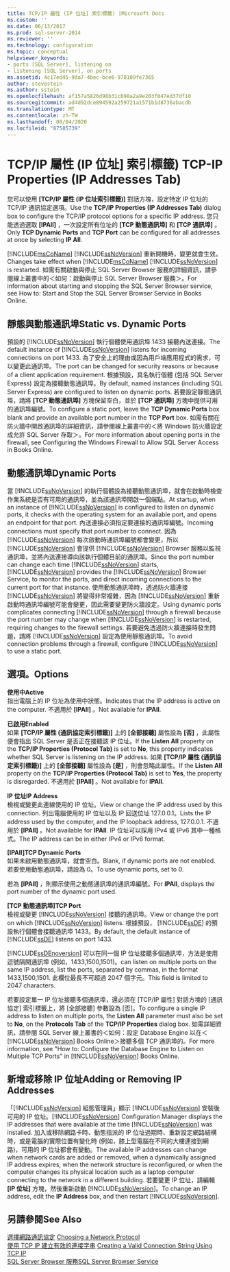 ```yaml
---
title: TCP/IP 屬性 (IP 位址] 索引標籤) |Microsoft Docs
ms.custom: ''
ms.date: 06/13/2017
ms.prod: sql-server-2014
ms.reviewer: ''
ms.technology: configuration
ms.topic: conceptual
helpviewer_keywords:
- ports [SQL Server], listening on
- listening [SQL Server], on ports
ms.assetid: 4c17ed45-9da7-4bec-bce6-970109fe7365
author: stevestein
ms.author: sstein
ms.openlocfilehash: af157a5826d98b31cb98a2a9e203f847ed37df10
ms.sourcegitcommit: ad4d92dce894592a259721a1571b1d8736abacdb
ms.translationtype: MT
ms.contentlocale: zh-TW
ms.lasthandoff: 08/04/2020
ms.locfileid: "87585739"
---
```

# <a name="tcp-ip-properties-ip-addresses-tab"></a><span data-ttu-id="ce824-102">TCP/IP 屬性 (IP 位址] 索引標籤) </span><span class="sxs-lookup"><span data-stu-id="ce824-102">TCP-IP Properties (IP Addresses Tab)</span></span>
  <span data-ttu-id="ce824-103">您可以使用 **[TCP/IP 屬性 (IP 位址索引標籤)]** 對話方塊，設定特定 IP 位址的 TCP/IP 通訊協定選項。</span><span class="sxs-lookup"><span data-stu-id="ce824-103">Use the **TCP/IP Properties (IP Addresses Tab)** dialog box to configure the TCP/IP protocol options for a specific IP address.</span></span> <span data-ttu-id="ce824-104">您只能透過選取 **[IPAll]** ，一次設定所有位址的 **[TCP 動態通訊埠]** 和 **[TCP 通訊埠]** 。</span><span class="sxs-lookup"><span data-stu-id="ce824-104">Only **TCP Dynamic Ports** and **TCP Port** can be configured for all addresses at once by selecting **IP All**.</span></span>  
  
 <span data-ttu-id="ce824-105">[!INCLUDE[msCoName](../../includes/msconame-md.md)] [!INCLUDE[ssNoVersion](../../includes/ssnoversion-md.md)] 重新開機時，變更就會生效。</span><span class="sxs-lookup"><span data-stu-id="ce824-105">Changes take effect when [!INCLUDE[msCoName](../../includes/msconame-md.md)] [!INCLUDE[ssNoVersion](../../includes/ssnoversion-md.md)] is restarted.</span></span> <span data-ttu-id="ce824-106">如需有關啟動與停止 SQL Server Browser 服務的詳細資訊，請參閱線上叢書中的＜如何：啟動與停止 SQL Server Browser 服務＞。</span><span class="sxs-lookup"><span data-stu-id="ce824-106">For information about starting and stopping the SQL Server Browser service, see How to: Start and Stop the SQL Server Browser Service in Books Online.</span></span>  
  
## <a name="static-vs-dynamic-ports"></a><span data-ttu-id="ce824-107">靜態與動態通訊埠</span><span class="sxs-lookup"><span data-stu-id="ce824-107">Static vs. Dynamic Ports</span></span>  
 <span data-ttu-id="ce824-108">預設的 [!INCLUDE[ssNoVersion](../../includes/ssnoversion-md.md)] 執行個體使用通訊埠 1433 接聽內送連接。</span><span class="sxs-lookup"><span data-stu-id="ce824-108">The default instance of [!INCLUDE[ssNoVersion](../../includes/ssnoversion-md.md)] listens for incoming connections on port 1433.</span></span> <span data-ttu-id="ce824-109">為了安全上的理由或因為用戶端應用程式的需求，可以變更此通訊埠。</span><span class="sxs-lookup"><span data-stu-id="ce824-109">The port can be changed for security reasons or because of a client application requirement.</span></span> <span data-ttu-id="ce824-110">根據預設，具名執行個體 (包括 SQL Server Express) 設定為接聽動態通訊埠。</span><span class="sxs-lookup"><span data-stu-id="ce824-110">By default, named instances (including SQL Server Express) are configured to listen on dynamic ports.</span></span> <span data-ttu-id="ce824-111">若要設定靜態通訊埠，請將 **[TCP 動態通訊埠]** 方塊保留空白，並於 **[TCP 通訊埠]** 方塊中提供可用的通訊埠編號。</span><span class="sxs-lookup"><span data-stu-id="ce824-111">To configure a static port, leave the **TCP Dynamic Ports** box blank and provide an available port number in the **TCP Port** box.</span></span> <span data-ttu-id="ce824-112">如需有關在防火牆中開啟通訊埠的詳細資訊，請參閱線上叢書中的＜將 Windows 防火牆設定成允許 SQL Server 存取＞。</span><span class="sxs-lookup"><span data-stu-id="ce824-112">For more information about opening ports in the firewall, see Configuring the Windows Firewall to Allow SQL Server Access in Books Online.</span></span>  
  
## <a name="dynamic-ports"></a><span data-ttu-id="ce824-113">動態通訊埠</span><span class="sxs-lookup"><span data-stu-id="ce824-113">Dynamic Ports</span></span>  
 <span data-ttu-id="ce824-114">當 [!INCLUDE[ssNoVersion](../../includes/ssnoversion-md.md)] 的執行個體設為接聽動態通訊埠，就會在啟動時檢查作業系統是否有可用的通訊埠，並為該通訊埠開啟一個端點。</span><span class="sxs-lookup"><span data-stu-id="ce824-114">At startup, when an instance of [!INCLUDE[ssNoVersion](../../includes/ssnoversion-md.md)] is configured to listen on dynamic ports, it checks with the operating system for an available port, and opens an endpoint for that port.</span></span> <span data-ttu-id="ce824-115">內送連接必須指定要連接的通訊埠編號。</span><span class="sxs-lookup"><span data-stu-id="ce824-115">Incoming connections must specify that port number to connect.</span></span> <span data-ttu-id="ce824-116">因為 [!INCLUDE[ssNoVersion](../../includes/ssnoversion-md.md)] 每次啟動時通訊埠編號都會變更，所以 [!INCLUDE[ssNoVersion](../../includes/ssnoversion-md.md)] 會提供 [!INCLUDE[ssNoVersion](../../includes/ssnoversion-md.md)] Browser 服務以監視通訊埠，並將內送連接導向該執行個體目前的通訊埠。</span><span class="sxs-lookup"><span data-stu-id="ce824-116">Since the port number can change each time [!INCLUDE[ssNoVersion](../../includes/ssnoversion-md.md)] starts, [!INCLUDE[ssNoVersion](../../includes/ssnoversion-md.md)] provides the [!INCLUDE[ssNoVersion](../../includes/ssnoversion-md.md)] Browser Service, to monitor the ports, and direct incoming connections to the current port for that instance.</span></span> <span data-ttu-id="ce824-117">使用動態通訊埠時，透過防火牆連接 [!INCLUDE[ssNoVersion](../../includes/ssnoversion-md.md)] 將變得非常複雜，因為 [!INCLUDE[ssNoVersion](../../includes/ssnoversion-md.md)] 重新啟動時通訊埠編號可能會變更，因此需要變更防火牆設定。</span><span class="sxs-lookup"><span data-stu-id="ce824-117">Using dynamic ports complicates connecting [!INCLUDE[ssNoVersion](../../includes/ssnoversion-md.md)] through a firewall because the port number may change when [!INCLUDE[ssNoVersion](../../includes/ssnoversion-md.md)] is restarted, requiring changes to the firewall settings.</span></span> <span data-ttu-id="ce824-118">若要避免透過防火牆連接時發生問題，請將 [!INCLUDE[ssNoVersion](../../includes/ssnoversion-md.md)] 設定為使用靜態通訊埠。</span><span class="sxs-lookup"><span data-stu-id="ce824-118">To avoid connection problems through a firewall, configure [!INCLUDE[ssNoVersion](../../includes/ssnoversion-md.md)] to use a static port.</span></span>  
  
## <a name="options"></a><span data-ttu-id="ce824-119">選項。</span><span class="sxs-lookup"><span data-stu-id="ce824-119">Options</span></span>  
 <span data-ttu-id="ce824-120">**使用中**</span><span class="sxs-lookup"><span data-stu-id="ce824-120">**Active**</span></span>  
 <span data-ttu-id="ce824-121">指出電腦上的 IP 位址為使用中狀態。</span><span class="sxs-lookup"><span data-stu-id="ce824-121">Indicates that the IP address is active on the computer.</span></span> <span data-ttu-id="ce824-122">不適用於 **[IPAll]** 。</span><span class="sxs-lookup"><span data-stu-id="ce824-122">Not available for **IPAll**.</span></span>  
  
 <span data-ttu-id="ce824-123">**已啟用**</span><span class="sxs-lookup"><span data-stu-id="ce824-123">**Enabled**</span></span>  
 <span data-ttu-id="ce824-124">如果 **[TCP/IP 屬性 (通訊協定索引標籤)]** 上的 **[全部接聽]** 屬性設為 **[否]** ，此屬性便會指出 SQL Server 是否正在接聽該 IP 位址。</span><span class="sxs-lookup"><span data-stu-id="ce824-124">If the **Listen All** property on the **TCP/IP Properties (Protocol Tab)** is set to **No**, this property indicates whether SQL Server is listening on the IP address.</span></span> <span data-ttu-id="ce824-125">如果 **[TCP/IP 屬性 (通訊協定索引標籤)]** 上的 **[全部接聽]** 屬性設為 **[是]** ，則會忽略此屬性。</span><span class="sxs-lookup"><span data-stu-id="ce824-125">If the **Listen All** property on the **TCP/IP Properties (Protocol Tab)** is set to **Yes**, the property is disregarded.</span></span> <span data-ttu-id="ce824-126">不適用於 **[IPAll]** 。</span><span class="sxs-lookup"><span data-stu-id="ce824-126">Not available for **IPAll**.</span></span>  
  
 <span data-ttu-id="ce824-127">**IP 位址**</span><span class="sxs-lookup"><span data-stu-id="ce824-127">**IP Address**</span></span>  
 <span data-ttu-id="ce824-128">檢視或變更此連線使用的 IP 位址。</span><span class="sxs-lookup"><span data-stu-id="ce824-128">View or change the IP address used by this connection.</span></span> <span data-ttu-id="ce824-129">列出電腦使用的 IP 位址以及 IP 回送位址 127.0.0.1。</span><span class="sxs-lookup"><span data-stu-id="ce824-129">Lists the IP address used by the computer, and the IP loopback address, 127.0.0.1.</span></span> <span data-ttu-id="ce824-130">不適用於 **[IPAll]** 。</span><span class="sxs-lookup"><span data-stu-id="ce824-130">Not available for **IPAll**.</span></span> <span data-ttu-id="ce824-131">IP 位址可以採用 IPv4 或 IPv6 其中一種格式。</span><span class="sxs-lookup"><span data-stu-id="ce824-131">The IP address can be in either IPv4 or IPv6 format.</span></span>  
  
 <span data-ttu-id="ce824-132">**[IPAll]**</span><span class="sxs-lookup"><span data-stu-id="ce824-132">**TCP Dynamic Ports**</span></span>  
 <span data-ttu-id="ce824-133">如果未啟用動態通訊埠，就會空白。</span><span class="sxs-lookup"><span data-stu-id="ce824-133">Blank, if dynamic ports are not enabled.</span></span> <span data-ttu-id="ce824-134">若要使用動態通訊埠，請設為 0。</span><span class="sxs-lookup"><span data-stu-id="ce824-134">To use dynamic ports, set to 0.</span></span>  
  
 <span data-ttu-id="ce824-135">若為 **[IPAll]** ，則顯示使用之動態通訊埠的通訊埠編號。</span><span class="sxs-lookup"><span data-stu-id="ce824-135">For **IPAll**, displays the port number of the dynamic port used.</span></span>  
  
 <span data-ttu-id="ce824-136">**[TCP 動態通訊埠]**</span><span class="sxs-lookup"><span data-stu-id="ce824-136">**TCP Port**</span></span>  
 <span data-ttu-id="ce824-137">檢視或變更 [!INCLUDE[ssNoVersion](../../includes/ssnoversion-md.md)] 接聽的通訊埠。</span><span class="sxs-lookup"><span data-stu-id="ce824-137">View or change the port on which [!INCLUDE[ssNoVersion](../../includes/ssnoversion-md.md)] listens.</span></span> <span data-ttu-id="ce824-138">根據預設， [!INCLUDE[ssDE](../../includes/ssde-md.md)] 的預設執行個體會接聽通訊埠 1433。</span><span class="sxs-lookup"><span data-stu-id="ce824-138">By default, the default instance of [!INCLUDE[ssDE](../../includes/ssde-md.md)] listens on port 1433.</span></span>  
  
 [!INCLUDE[ssDEnoversion](../../includes/ssdenoversion-md.md)] <span data-ttu-id="ce824-139">可以在同一個 IP 位址接聽多個通訊埠，方法是使用逗號隔開通訊埠 (例如，1433,1500,1501)。</span><span class="sxs-lookup"><span data-stu-id="ce824-139">can listen on multiple ports on the same IP address, list the ports, separated by commas, in the format 1433,1500,1501.</span></span> <span data-ttu-id="ce824-140">此欄位最長不可超過 2047 個字元。</span><span class="sxs-lookup"><span data-stu-id="ce824-140">This field is limited to 2047 characters.</span></span>  
  
 <span data-ttu-id="ce824-141">若要設定單一 IP 位址接聽多個通訊埠，還必須在 [TCP/IP 屬性] 對話方塊的 [通訊協定] 索引標籤上，將 [全部接聽] 參數設為 [否]。</span><span class="sxs-lookup"><span data-stu-id="ce824-141">To configure a single IP address to listen on multiple ports, the **Listen All** parameter must also be set to **No**, on the **Protocols Tab** of the **TCP/IP Properties** dialog box.</span></span> <span data-ttu-id="ce824-142">如需詳細資訊，請參閱 SQL Server 線上叢書的＜如何：設定 Database Engine 以在＜ [!INCLUDE[ssNoVersion](../../includes/ssnoversion-md.md)] Books Online＞接聽多個 TCP 通訊埠的。</span><span class="sxs-lookup"><span data-stu-id="ce824-142">For more information, see "How to: Configure the Database Engine to Listen on Multiple TCP Ports" in [!INCLUDE[ssNoVersion](../../includes/ssnoversion-md.md)] Books Online.</span></span>  
  
## <a name="adding-or-removing-ip-addresses"></a><span data-ttu-id="ce824-143">新增或移除 IP 位址</span><span class="sxs-lookup"><span data-stu-id="ce824-143">Adding or Removing IP Addresses</span></span>  
 <span data-ttu-id="ce824-144">「[!INCLUDE[ssNoVersion](../../includes/ssnoversion-md.md)] 組態管理員」顯示 [!INCLUDE[ssNoVersion](../../includes/ssnoversion-md.md)] 安裝後可用的 IP 位址。</span><span class="sxs-lookup"><span data-stu-id="ce824-144">[!INCLUDE[ssNoVersion](../../includes/ssnoversion-md.md)] Configuration Manager displays the IP addresses that were available at the time [!INCLUDE[ssNoVersion](../../includes/ssnoversion-md.md)] was installed.</span></span> <span data-ttu-id="ce824-145">加入或移除網路卡時、動態指派的 IP 位址過期時、重新設定網路結構時，或是電腦的實際位置有變化時 (例如，膝上型電腦在不同的大樓連接到網路)，可用的 IP 位址都會有變動。</span><span class="sxs-lookup"><span data-stu-id="ce824-145">The available IP addresses can change when network cards are added or removed, when a dynamically assigned IP address expires, when the network structure is reconfigured, or when the computer changes its physical location such as a laptop computer connecting to the network in a different building.</span></span> <span data-ttu-id="ce824-146">若要變更 IP 位址，請編輯 **[IP 位址]** 方塊，然後重新啟動 [!INCLUDE[ssNoVersion](../../includes/ssnoversion-md.md)]。</span><span class="sxs-lookup"><span data-stu-id="ce824-146">To change an IP address, edit the **IP Address** box, and then restart [!INCLUDE[ssNoVersion](../../includes/ssnoversion-md.md)].</span></span>  
  
## <a name="see-also"></a><span data-ttu-id="ce824-147">另請參閱</span><span class="sxs-lookup"><span data-stu-id="ce824-147">See Also</span></span>  
 <span data-ttu-id="ce824-148">[選擇網路通訊協定](../../../2014/tools/configuration-manager/choosing-a-network-protocol.md) </span><span class="sxs-lookup"><span data-stu-id="ce824-148">[Choosing a Network Protocol](../../../2014/tools/configuration-manager/choosing-a-network-protocol.md) </span></span>  
 <span data-ttu-id="ce824-149">[使用 TCP IP 建立有效的連接字串](../../../2014/tools/configuration-manager/creating-a-valid-connection-string-using-tcp-ip.md) </span><span class="sxs-lookup"><span data-stu-id="ce824-149">[Creating a Valid Connection String Using TCP IP](../../../2014/tools/configuration-manager/creating-a-valid-connection-string-using-tcp-ip.md) </span></span>  
 [<span data-ttu-id="ce824-150">SQL Server Browser 服務</span><span class="sxs-lookup"><span data-stu-id="ce824-150">SQL Server Browser Service</span></span>](../../../2014/tools/configuration-manager/sql-server-browser-service.md)  
  
  
